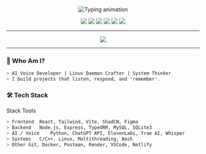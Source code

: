 <!-- README.md -->

<!-- Typing animation -->
<p align="center">
  <img src="https://readme-typing-svg.demolab.com?font=Fira+Code&size=28&pause=1000&color=00FF9C&vCenter=true&width=800&lines=Hi+%F0%9F%91%8B%2C+I'm+Enigjes.;AI+Engineer+%7C+Bcakend+Developer+Tech+%7C+Frontend+Developer.;I+code+with+logic%2C+humor+%26+fire+%F0%9F%94%A5" alt="Typing animation" />
</p>

<!-- Badges -->
<p align="center">
  <img src="https://img.shields.io/github/followers/Enigjes?style=social" />
  <img src="https://komarev.com/ghpvc/?username=Enigjes&label=Profile+Views&color=brightgreen" />
  <img src="https://img.shields.io/badge/Voice%20AI-ElevenLabs-orange?style=for-the-badge&logo=soundcloud&logoColor=white" />
  <img src="https://img.shields.io/badge/Agent%20Builder-Trae%20AI-purple?style=for-the-badge&logo=brainly&logoColor=white" />
  <img src="https://img.shields.io/badge/Backend-Node.js-green?style=for-the-badge&logo=node.js" />
  <img src="https://img.shields.io/badge/System-C%2FC%2B%2B-blue?style=for-the-badge&logo=linux" />
</p>

---

<div align="center">
  <img src="https://github-readme-streak-stats.herokuapp.com?user=Enigjes&theme=dark&hide_border=true" />
</div>

---

### 🚀 Who Am I?

```bash
> AI Voice Developer | Linux Daemon Crafter | System Thinker
> I build projects that listen, respond, and *remember*.
```

### 🛠️ Tech Stack
Stack	Tools
```bash
> Frontend	React, Tailwind, Vite, ShadCN, Figma
> Backend	Node.js, Express, TypeORM, MySQL, SQLite3
> AI / Voice	Python, ChatGPT API, ElevenLabs, Trae AI, Whisper
> Systems	C/C++, Linux, Multithreading, Bash
> Other	Git, Docker, Postman, Render, VSCode, Netlify
